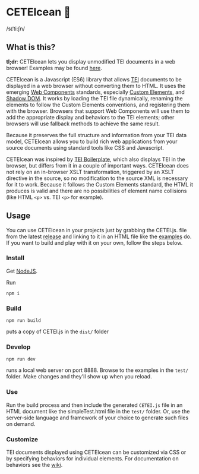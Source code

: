 # CETEIcean 🐳
/sɪˈti:ʃn/
## What is this?
**tl;dr**: CETEIcean lets you display unmodified TEI documents in a web browser!
Examples may be found  [here](http://teic.github.io/CETEIcean/).

CETEIcean is a Javascript (ES6) library that allows [TEI](http://tei-c.org)
documents to be displayed in a web browser without converting them to
HTML. It uses the emerging [Web Components](http://webcomponents.org) standards,
especially [Custom Elements](http://w3c.github.io/webcomponents/spec/custom/),
and [Shadow DOM](http://w3c.github.io/webcomponents/spec/shadow/). It works by
loading the TEI file dynamically, renaming the elements to follow the
Custom Elements conventions, and registering them with the browser. Browsers
that support Web Components will use them to add the appropriate display and
behaviors to the TEI elements; other browsers will use fallback methods to
achieve the same result.

Because it preserves the full structure and information from your TEI data model,
CETEIcean allows you to build rich web applications from your source documents
using standard tools like CSS and Javascript.

CETEIcean was inspired by
[TEI Boilerplate](https://github.com/GrantLS/TEI-Boilerplate),
which also displays TEI in the browser, but differs from it in a couple of
important ways. CETEIcean does not rely on an in-browser XSLT transformation, 
triggered by an XSLT directive in the source, so no modification to the source XML is
necessary for it to work. Because it follows the Custom Elements standard, the
HTML it produces is valid and there are no possibilities of element name
collisions (like HTML `<p>` vs. TEI `<p>` for example). 

## Usage

You can use CETEIcean in your projects just by grabbing the CETEI.js. file from the latest [release](https://github.com/TEIC/CETEIcean/releases) and linking to it in an HTML file like the [examples](http://teic.github.io/CETEIcean/) do. If you want to build and play with it on your own, follow the steps below.

### Install
Get [NodeJS](https://nodejs.org/).

Run
```
npm i
```

### Build
```
npm run build
```
puts a copy of CETEI.js in the `dist/` folder

### Develop
```
npm run dev
```
runs a local web server on port 8888. Browse to the examples in the `test/`
folder. Make changes and they'll show up when you reload.

### Use
Run the build process and then include the generated `CETEI.js` file in an HTML 
document like the simpleTest.html file in the `test/` folder. Or, use the 
server-side language and framework of your choice to generate such files on demand.

### Customize
TEI documents displayed using CETEIcean can be customized via CSS or by specifying
behaviors for individual elements. For documentation on behaviors see the 
[wiki](https://github.com/TEIC/CETEIcean/wiki/Anatomy-of-a-behaviors-object).
